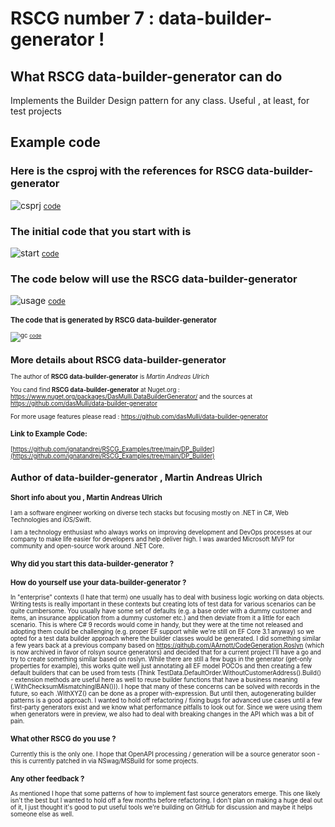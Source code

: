 
# RSCG number 7 : data-builder-generator !


## What RSCG data-builder-generator can do

Implements the Builder Design pattern for any class. Useful , at least, for test projects 

## Example code 

### Here is the csproj with the references for RSCG data-builder-generator

![csprj](http://ignatandrei.github.io/RSCG_Examples/images/data-builder-generator/The.csproj.png)
<small>
[code](http://ignatandrei.github.io/RSCG_Examples/images/data-builder-generator/The.csproj)
</small>


### The initial code that you start with is 


![start](http://ignatandrei.github.io/RSCG_Examples/images/data-builder-generator/ExistingCode.cs.png)
<small>
[code](http://ignatandrei.github.io/RSCG_Examples/images/data-builder-generator/ExistingCode.cs)
</small>

### The code below will use the RSCG data-builder-generator 

![usage](http://ignatandrei.github.io/RSCG_Examples/images/data-builder-generator/Usage.cs.png)
<small>
[code](http://ignatandrei.github.io/RSCG_Examples/images/data-builder-generator/Usage.cs)
<small>


###  The code that is generated by RSCG data-builder-generator

![gc](http://ignatandrei.github.io/RSCG_Examples/images/data-builder-generator/GeneratedCode.cs.png)
<small>
[code](http://ignatandrei.github.io/RSCG_Examples/images/data-builder-generator/GeneratedCode.cs)
</small>


## More details about RSCG data-builder-generator

The author of **RSCG data-builder-generator** is *Martin Andreas Ulrich*

You cand find **RSCG data-builder-generator** at Nuget.org :    https://www.nuget.org/packages/DasMulli.DataBuilderGenerator/
and the sources at https://github.com/dasMulli/data-builder-generator

For more usage features please read : https://github.com/dasMulli/data-builder-generator 


### Link to Example Code: 

[https://github.com/ignatandrei/RSCG_Examples/tree/main/DP_Builder](https://github.com/ignatandrei/RSCG_Examples/tree/main/DP_Builder)



 
## Author of data-builder-generator ,  Martin Andreas Ulrich


### Short info about you ,  Martin Andreas Ulrich

I am a software engineer working on diverse tech stacks but focusing mostly on .NET in C#, Web Technologies and iOS/Swift.

I am a technology enthusiast who always works on improving development and DevOps processes at our company to make life easier for developers and help deliver high. I was awarded Microsoft MVP for community and open-source work around .NET Core.

###  Why did you start this data-builder-generator  ?
###  How do yourself use your data-builder-generator  ?

In "enterprise" contexts (I hate that term) one usually has to deal with business logic working on data objects. Writing tests is really important in these contexts but creating lots of test data for various scenarios can be quite cumbersome. You usually have some set of defaults (e.g. a base order with a dummy customer and items, an insurance application from a dummy customer etc.) and then deviate from it a little for each scenario.
This is where C# 9 records would come in handy, but they were at the time not released and adopting them could be challenging (e.g. proper EF support while we're still on EF Core 3.1 anyway) so we opted for a test data builder approach where the builder classes would be generated. I did something similar a few years back at a previous company based on https://github.com/AArnott/CodeGeneration.Roslyn (which is now archived in favor of rolsyn source generators) and decided that for a current project I'll have a go and try to create something similar based on roslyn.
While there are still a few bugs in the generator (get-only properties for example), this works quite well just annotating all EF model POCOs and then creating a few default builders that can be used from tests (Think TestData.DefaultOrder.WithoutCustomerAddress().Build() - extension methods are useful here as well to reuse builder functions that have a business meaning (.WithChecksumMismatchingIBAN())).
I hope that many of these concerns can be solved with records in the future, so each .WithXYZ() can be done as a proper with-expression. But until then, autogenerating builder patterns is a good approach.
I wanted to hold off refactoring / fixing bugs for advanced use cases until a few first-party generators exist and we know what performance pitfalls to look out for. Since we were using them when generators were in preview, we also had to deal with breaking changes in the API which was a bit of pain.

###  What other RSCG do you use ?

Currently this is the only one. I hope that OpenAPI processing / generation will be a source generator soon - this is currently patched in via NSwag/MSBuild for some projects.


###  Any other feedback ?

As mentioned I hope that some patterns of how to implement fast source generators emerge. This one likely isn't the best but I wanted to hold off a few months before refactoring. I don't plan on making a huge deal out of it, I just thought it's good to put useful tools we're building on GitHub for discussion and maybe it helps someone else as well.






